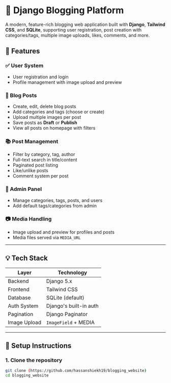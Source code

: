 # 📝 Django Blogging Platform

A modern, feature-rich blogging web application built with **Django**, **Tailwind CSS**, and **SQLite**, supporting user registration, post creation with categories/tags, multiple image uploads, likes, comments, and more.

## 🚀 Features

### ✅ User System
- User registration and login
- Profile management with image upload and preview

### 📝 Blog Posts
- Create, edit, delete blog posts
- Add categories and tags (choose or create)
- Upload multiple images per post
- Save posts as **Draft** or **Publish**
- View all posts on homepage with filters

### 📚 Post Management
- Filter by category, tag, author
- Full-text search in title/content
- Paginated post listing
- Like/unlike posts
- Comment system per post

### 🔧 Admin Panel
- Manage categories, tags, posts, and users
- Add default tags/categories from admin

### 📷 Media Handling
- Image upload and preview for profiles and posts
- Media files served via `MEDIA_URL`

---

## 💡 Tech Stack

| Layer         | Technology             |
|---------------|------------------------|
| Backend       | Django 5.x             |
| Frontend      | Tailwind CSS           |
| Database      | SQLite (default)       |
| Auth System   | Django's built-in auth |
| Pagination    | Django Paginator       |
| Image Upload  | `ImageField` + MEDIA   |

---

## 🔧 Setup Instructions

### 1. Clone the repository

```bash
git clone (https://github.com/hassanshiekh19/blogging_website)
cd blogging_website
